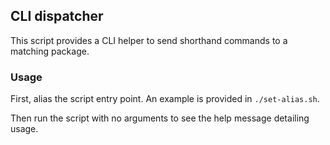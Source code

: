 ## CLI dispatcher

This script provides a CLI helper to send shorthand commands to a matching package.

### Usage

First, alias the script entry point. An example is provided in `./set-alias.sh`.

Then run the script with no arguments to see the help message detailing usage.
